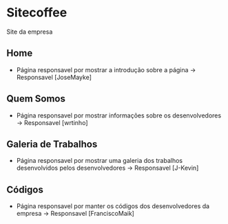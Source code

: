 # Sitecoffee
Site da empresa
## Home
* Página responsavel por mostrar a introdução sobre a página -> Responsavel [JoseMayke]

## Quem Somos
* Página responsavel por mostrar informações sobre os desenvolvedores -> Responsavel [wrtinho]

## Galeria de Trabalhos
* Página responsavel por mostrar uma galeria dos trabalhos desenvolvidos pelos desenvolvedores -> Responsavel [J-Kevin]

## Códigos
* Página responsavel por manter os códigos dos desenvolvedores da empresa -> Responsavel [FranciscoMaik]